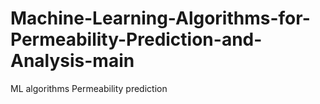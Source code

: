 # Machine-Learning-Algorithms-for-Permeability-Prediction-and-Analysis-main
ML algorithms Permeability prediction 
